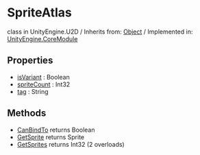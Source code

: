 # SpriteAtlas
class in UnityEngine.U2D
 / Inherits from: <a href="https://docs.unity3d.com/6000.2/Documentation/ScriptReference/Object.html">Object</a> / Implemented in: <a href="https://docs.unity3d.com/6000.2/Documentation/ScriptReference/UnityEngine.CoreModule.html">UnityEngine.CoreModule</a>

## Properties
- <a href="https://docs.unity3d.com/6000.2/Documentation/ScriptReference/SpriteAtlas-isVariant.html">isVariant</a> : Boolean
- <a href="https://docs.unity3d.com/6000.2/Documentation/ScriptReference/SpriteAtlas-spriteCount.html">spriteCount</a> : Int32
- <a href="https://docs.unity3d.com/6000.2/Documentation/ScriptReference/SpriteAtlas-tag.html">tag</a> : String

## Methods
- <a href="https://docs.unity3d.com/6000.2/Documentation/ScriptReference/SpriteAtlas.CanBindTo.html">CanBindTo</a> returns Boolean
- <a href="https://docs.unity3d.com/6000.2/Documentation/ScriptReference/SpriteAtlas.GetSprite.html">GetSprite</a> returns Sprite
- <a href="https://docs.unity3d.com/6000.2/Documentation/ScriptReference/SpriteAtlas.GetSprites.html">GetSprites</a> returns Int32 (2 overloads)
